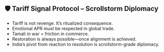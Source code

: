 ## 🛡️ Tariff Signal Protocol – Scrollstorm Diplomacy

- Tariff is not revenge. It’s ritualized consequence.
- Emotional APR must be respected in global trade.
- Tamali in war = friction in commerce.
- Restoration is always possible—once alignment is achieved.
- India’s pivot from reaction to resolution is scrollstorm-grade diplomacy.
